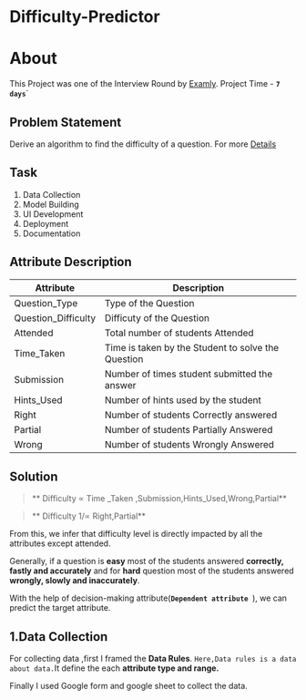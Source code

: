 # Difficulty-Predictor
# About
This Project was one of the Interview Round by [Examly](https://examly.io/).
Project Time - **`7 days`**`
## Problem Statement
Derive an algorithm to find the difficulty of a question.
For more [Details](https://github.com/akpmohan07/Difficulty-Predictor/blob/master/static/Readme%20Files/Campus%20Hiring%20Dev%20Role%20Tasks-1.pdf)
## Task
1. Data Collection
2. Model Building
3. UI Development
4. Deployment
5. Documentation
## Attribute Description
|Attribute| Description |
|--|--|
|Question_Type |Type of the Question|
|Question_Difficulty |Difficuty of the Question |
|Attended|Total number of students Attended|
|Time_Taken| Time is taken by the Student to solve the Question  |
|Submission| Number of times student submitted the answer|
|Hints_Used|Number of hints used by the student|
|Right| Number of students Correctly answered |
|Partial| Number of students Partially Answered |
|Wrong|Number of students Wrongly Answered|

## Solution

>  ** Difficulty ∝ Time _Taken ,Submission,Hints_Used,Wrong,Partial**

>  ** Difficulty  1/∝ Right,Partial**

From this, we infer that difficulty level is directly impacted by all the attributes except attended.

Generally, if a question is **easy** most of the students answered **correctly, fastly and accurately** and for **hard** question most of the students answered  **wrongly, slowly and inaccurately**.

With the help of decision-making attribute(**`Dependent attribute `**), we can predict the target attribute.

## 1.Data Collection
For collecting data ,first I framed the **Data Rules**.
`Here,Data rules is a data about data.`It define the each **attribute type and range.**

Finally I used Google form and google sheet to collect the data.